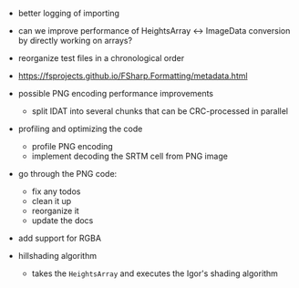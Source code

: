﻿- better logging of importing

- can we improve performance of HeightsArray <-> ImageData conversion by directly working on arrays?

- reorganize test files in a chronological order

- https://fsprojects.github.io/FSharp.Formatting/metadata.html

- possible PNG encoding performance improvements
    - split IDAT into several chunks that can be CRC-processed in parallel

- profiling and optimizing the code
    - profile PNG encoding 
    - implement decoding the SRTM cell from PNG image

- go through the PNG code:
    - fix any todos
    - clean it up
    - reorganize it
    - update the docs

- add support for RGBA

- hillshading algorithm
    - takes the `HeightsArray` and executes the Igor's shading algorithm
